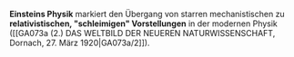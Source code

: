 
**Einsteins Physik** markiert den Übergang von starren mechanistischen zu **relativistischen, "schleimigen" Vorstellungen** in der modernen Physik ([[GA073a (2.) DAS WELTBILD DER NEUEREN NATURWISSENSCHAFT, Dornach, 27. März 1920|GA073a/2]]).
